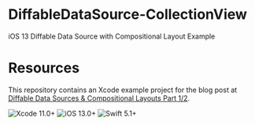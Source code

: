 # DiffableDataSource-CollectionView
iOS 13 Diffable Data Source with Compositional Layout Example

# Resources
This repository contains an Xcode example project for the blog post at [Diffable Data Sources & Compositional Layouts Part 1/2](https://medium.com/@yoellev8/diffable-data-sources-compositional-layouts-part-1-2-90f53f120fdc).

![Xcode 11.0+](https://img.shields.io/badge/Xcode-11.0%2B-blue.svg)
![iOS 13.0+](https://img.shields.io/badge/iOS-13.0%2B-blue.svg)
![Swift 5.1+](https://img.shields.io/badge/Swift-5.1%2B-orange.svg)
